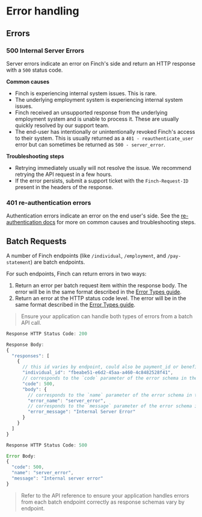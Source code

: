 # Error handling

## Errors

### 500 Internal Server Errors

Server errors indicate an error on Finch's side and return an HTTP response with a `500` status code.

**Common causes**

- Finch is experiencing internal system issues. This is rare.
- The underlying employment system is experiencing internal system issues.
- Finch received an unsupported response from the underlying employment system and is unable to process it. These are usually quickly resolved by our support team.
- The end-user has intentionally or unintentionally revoked Finch's access to their system. This is usually returned as a `401 - reauthenticate_user` error but can sometimes be returned as `500 - server_error`.

**Troubleshooting steps**

- Retrying immediately usually will not resolve the issue. We recommend retrying the API request in a few hours.
- If the error persists, submit a support ticket with the `Finch-Request-ID` present in the headers of the response.

### 401 re-authentication errors

Authentication errors indicate an error on the end user's side. See the [re-authentication docs](../Re-authentication.md) for more on common causes and troubleshooting steps. 

## Batch Requests

A number of Finch endpoints (like `/individual`, `/employment`, and `/pay-statement`) are batch endpoints.

For such endpoints, Finch can return errors in two ways:
1. Return an error per batch request item within the response body. The error will be in the same format described in the [Error Types guide](./Error-Types.md).
2. Return an error at the HTTP status code level. The error will be in the same format described in the [Error Types guide](./Error-Types.md).

<!-- theme: info -->
> Ensure your application can handle both types of errors from a batch API call.


<!--
type: tab
title: Response level
-->
```jsx
Response HTTP Status Code: 200

Response Body:
{
  "responses": [
    {
      // this id varies by endpoint, could also be payment_id or benefit_id
      "individual_id": "fbeabe51-e6d2-45aa-a460-4c8482528f41",
      // corresponds to the `code` parameter of the error schema in the Error Types guide
      "code": 500,
      "body": {
        // corresponds to the `name` parameter of the error schema in the Error Types guide
        "error_name": "server_error",
        // corresponds to the `message` parameter of the error schema in the Error Types guide
        "error_message": "Internal Server Error"
      }
    }
  ]
}
```

<!--
type: tab
title: Status code level
-->
```jsx
Response HTTP Status Code: 500

Error Body:
{
  "code": 500,
  "name": "server_error",
  "message": "Internal server error"
}
```
<!-- type: tab-end -->

<!-- theme: warning -->
> Refer to the API reference to ensure your application handles errors from each batch endpoint correctly as response schemas vary by endpoint.


